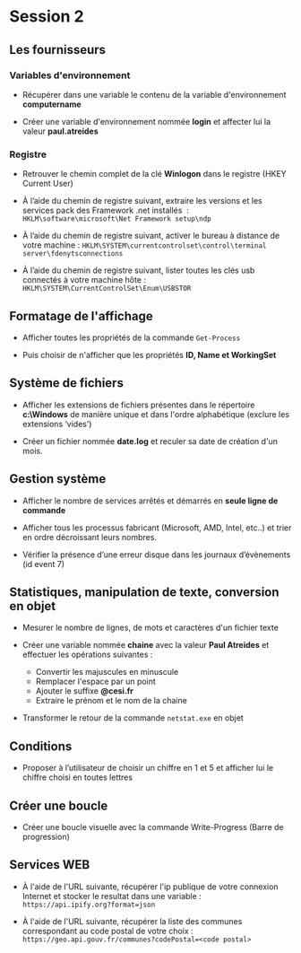 # Session 2

## Les fournisseurs

### Variables d'environnement

* Récupérer dans une variable le contenu de la variable d'environnement **computername**

* Créer une variable d'environnement nommée **login** et affecter lui la valeur **paul.atreides**

### Registre

* Retrouver le chemin complet de la clé **Winlogon** dans le registre (HKEY Current User)

* À l’aide du chemin de registre suivant, extraire les versions et les services pack des Framework .net installés  : 
```HKLM\software\microsoft\Net Framework setup\ndp```

* À l’aide du chemin de registre suivant, activer le bureau à distance de votre machine : ```HKLM\SYSTEM\currentcontrolset\control\terminal server\fdenytsconnections```

* À l’aide du chemin de registre suivant, lister toutes les clés usb connectés à votre machine hôte : ```HKLM\SYSTEM\CurrentControlSet\Enum\USBSTOR```


## Formatage de l'affichage

* Afficher toutes les propriétés de la commande ```Get-Process```

* Puis choisir de n'afficher que les propriétés **ID, Name et WorkingSet**

## Système de fichiers

* Afficher les extensions de fichiers présentes dans le répertoire **c:\Windows** de manière unique et dans l'ordre alphabétique (exclure les extensions ‘vides’)

* Créer un fichier nommée **date.log** et reculer sa date de création d'un mois.

## Gestion système

* Afficher le nombre de services arrêtés et démarrés en **seule ligne de commande**

* Afficher tous les processus fabricant (Microsoft, AMD, Intel, etc..) et trier en ordre décroissant leurs nombres.

* Vérifier la présence d’une erreur disque dans les journaux d’évènements (id event 7)

## Statistiques, manipulation de texte, conversion en objet

* Mesurer le nombre de lignes, de mots et caractères d'un fichier texte

* Créer une variable nommée **chaine** avec la valeur **Paul Atreides** et effectuer les opérations suivantes :
	* Convertir les majuscules en minuscule
	* Remplacer l'espace par un point
	* Ajouter le suffixe **@cesi.fr**
	* Extraire le prénom et le nom de la chaine

* Transformer le retour de la commande ```netstat.exe``` en objet


## Conditions

* Proposer à l’utilisateur de choisir un chiffre en 1 et 5 et afficher lui le chiffre choisi en toutes lettres


## Créer une boucle

* Créer une boucle visuelle avec la commande Write-Progress (Barre de progression)


## Services WEB

* À l'aide de l'URL suivante, récupérer l'ip publique de votre connexion Internet et stocker le resultat dans une variable :
```https://api.ipify.org?format=json```

* À l'aide de l'URL suivante, récupérer la liste des communes correspondant au code postal de votre choix : 
	```https://geo.api.gouv.fr/communes?codePostal=<code postal>```